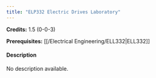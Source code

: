 ```yaml
---
title: "ELP332 Electric Drives Laboratory"
---
```

**Credits:** 1.5 (0-0-3)

**Prerequisites:** [[/Electrical Engineering/ELL332|ELL332]]

#### Description
No description available.